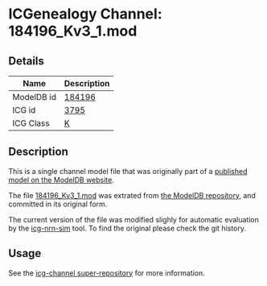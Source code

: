 # ICGenealogy Channel: 184196\_Kv3\_1.mod

## Details

Name | Description
---- | -----------
ModelDB id | [184196](http://senselab.med.yale.edu/ModelDB/ShowModel.cshtml?model=184196)
ICG id | [3795](http://icg.neurotheory.ox.ac.uk/channels/1/3795)
ICG Class | [K](http://icg.neurotheory.ox.ac.uk/channels/1)

## Description

This is a single channel model file that was originally part of a [published model on the ModelDB website](http://senselab.med.yale.edu/mModelDB/ShowModel.cshtml?model=184196).


The file [184196\_Kv3\_1.mod](184196_Kv3_1.mod) was extrated from [the ModelDB repository](http://senselab.med.yale.edu/ModelDB/ShowModel.cshtml?model=184196), and committed in its original form.

The current version of the file was modified slighly for automatic evaluation by the [icg-nrn-sim](https://github.com/icgenealogy/icg-nrn-sim) tool. To find the original please check the git history.


## Usage

See the [icg-channel super-repository](https://github.com/icgenealogy/icg-channels) for more information.